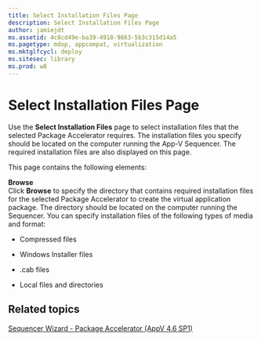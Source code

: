 ```yaml
---
title: Select Installation Files Page
description: Select Installation Files Page
author: jamiejdt
ms.assetid: 4c8cd49e-ba39-4918-9863-5b3c315d14a5
ms.pagetype: mdop, appcompat, virtualization
ms.mktglfcycl: deploy
ms.sitesec: library
ms.prod: w8
---
```



# Select Installation Files Page


Use the **Select Installation Files** page to select installation files that the selected Package Accelerator requires. The installation files you specify should be located on the computer running the App-V Sequencer. The required installation files are also displayed on this page.

This page contains the following elements:

<a href="" id="browse"></a>**Browse**  
Click **Browse** to specify the directory that contains required installation files for the selected Package Accelerator to create the virtual application package. The directory should be located on the computer running the Sequencer. You can specify installation files of the following types of media and format:

-   Compressed files

-   Windows Installer files

-   .cab files

-   Local files and directories

## Related topics


[Sequencer Wizard - Package Accelerator (AppV 4.6 SP1)](sequencer-wizard---package-accelerator--appv-46-sp1-.md)

 

 





